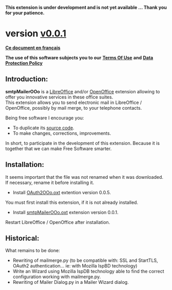**This extension is under development and is not yet available ... Thank you for your patience.**

# version [v0.0.1](https://prrvchr.github.io/smtpMailerOOo#historical)

[**Ce document en français**](https://prrvchr.github.io/smtpMailerOOo/README_fr)

**The use of this software subjects you to our** [**Terms Of Use**](https://prrvchr.github.io/smtpMailerOOo/smtpMailerOOo/registration/TermsOfUse_en) **and** [**Data Protection Policy**](https://prrvchr.github.io/smtpMailerOOo/smtpMailerOOo/registration/PrivacyPolicy_en)

## Introduction:

**smtpMailerOOo** is a [LibreOffice](https://fr.libreoffice.org/download/telecharger-libreoffice/) and/or [OpenOffice](https://www.openoffice.org/fr/Telecharger/) extension allowing to offer you innovative services in these office suites.  
This extension allows you to send electronic mail in LibreOffice / OpenOffice, possibly by mail merge, to your telephone contacts.

Being free software I encourage you:
- To duplicate its [source code](https://github.com/prrvchr/smtpMailerOOo).
- To make changes, corrections, improvements.

In short, to participate in the development of this extension.
Because it is together that we can make Free Software smarter.

## Installation:

It seems important that the file was not renamed when it was downloaded.
If necessary, rename it before installing it.

- Install [OAuth2OOo.oxt](https://github.com/prrvchr/OAuth2OOo/raw/master/OAuth2OOo.oxt) extention version 0.0.5.

You must first install this extension, if it is not already installed.

- Install [smtpMailerOOo.oxt](https://github.com/prrvchr/smtpMailerOOo/raw/master/smtpMailerOOo.oxt) extension version 0.0.1.

Restart LibreOffice / OpenOffice after installation.

## Historical:

What remains to be done:

- Rewriting of mailmerge.py (to be compatible with: SSL and StartTLS, OAuth2 authentication... ie: with Mozilla IspBD technology)
- Write an Wizard using Mozilla IspDB technology able to find the correct configuration working with mailmerge.py.
- Rewriting of Mailer Dialog.py in a Mailer Wizard dialog.
